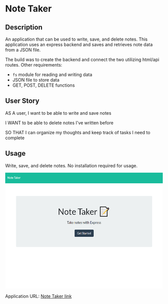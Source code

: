 # Note Taker

## Description

An application that can be used to write, save, and delete notes. This application uses an express backend and saves and retrieves note data from a JSON file.

The build was to create the backend and connect the two utilizing html/api routes. Other requirements:

* `fs` module for reading and writing data
* JSON file to store data
* GET, POST, DELETE functions

## User Story

AS A user, I want to be able to write and save notes

I WANT to be able to delete notes I've written before

SO THAT I can organize my thoughts and keep track of tasks I need to complete

## Usage

Write, save, and delete notes. No installation required for usage.

![Note Taker image](https://github.com/ncrutgers/notetaker/blob/master/public/assets/images/notetaker.png)

Application URL:
[Note Taker link](https://serene-coast-03209.herokuapp.com/)

